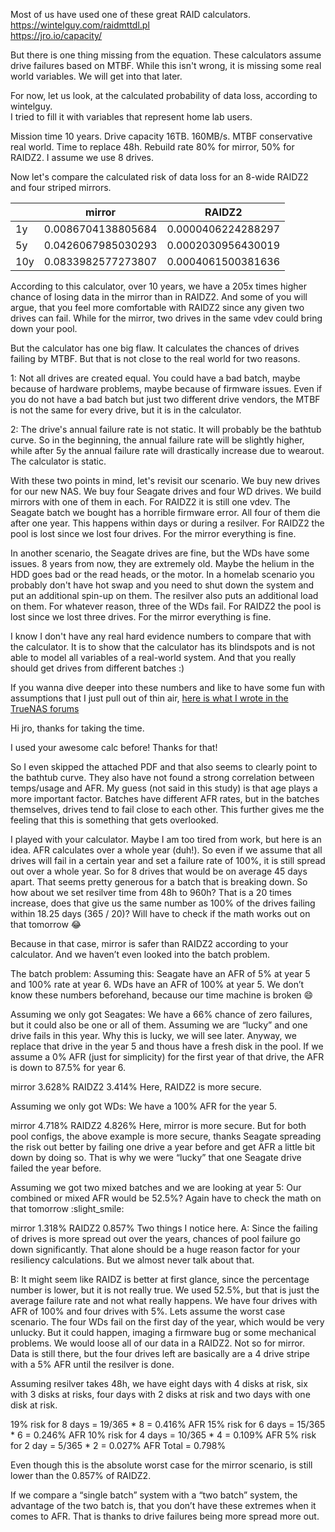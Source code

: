 Most of us have used one of these great RAID calculators.
https://wintelguy.com/raidmttdl.pl  
https://jro.io/capacity/

But there is one thing missing from the equation. 
These calculators assume drive failures based on MTBF. 
While this isn't wrong, it is missing some real world variables. We will get into that later.  

For now, let us look, at the calculated probability of data loss, according to wintelguy.  
I tried to fill it with variables that represent home lab users. 

Mission time 10 years. Drive capacity 16TB. 160MB/s. MTBF conservative real world. Time to replace 48h. Rebuild rate 80% for mirror, 50% for RAIDZ2. I assume we use 8 drives. 

Now let's compare the calculated risk of data loss for an 8-wide RAIDZ2 and four striped mirrors.

|     | mirror             | RAIDZ2             |
|-----|--------------------|--------------------|
| 1y  | 0.0086704138805684 | 0.0000406224288297 |
| 5y  | 0.0426067985030293 | 0.0002030956430019 |
| 10y | 0.0833982577273807 | 0.0004061500381636 |

According to this calculator, over 10 years, we have a 205x times higher chance of losing data in the mirror than in RAIDZ2. And some of you will argue, that you feel more comfortable with RAIDZ2 since any given two drives can fail. While for the mirror, two drives in the same vdev could bring down your pool. 

But the calculator has one big flaw. It calculates the chances of drives failing by MTBF. But that is not close to the real world for two reasons.

1: Not all drives are created equal. You could have a bad batch, maybe because of hardware problems, maybe because of firmware issues. Even if you do not have a bad batch but just two different drive vendors, the MTBF is not the same for every drive, but it is in the calculator.

2: The drive's annual failure rate is not static. It will probably be the bathtub curve. So in the beginning, the annual failure rate will be slightly higher, while after 5y the annual failure rate will drastically increase due to wearout. The calculator is static.

With these two points in mind, let's revisit our scenario. 
We buy new drives for our new NAS. We buy four Seagate drives and four WD drives. 
We build mirrors with one of them in each. 
For RAIDZ2 it is still one vdev. 
The Seagate batch we bought has a horrible firmware error. All four of them die after one year. This happens within days or during a resilver. 
For RAIDZ2 the pool is lost since we lost four drives. 
For the mirror everything is fine.  

In another scenario, the Seagate drives are fine, but the WDs have some issues. 8 years from now, they are extremely old. Maybe the helium in the HDD goes bad or the read heads, or the motor. In a homelab scenario you probably don't have hot swap and you need to shut down the system and put an additional spin-up on them. The resilver also puts an additional load on them.
For whatever reason, three of the WDs fail. 
For RAIDZ2 the pool is lost since we lost three drives. 
For the mirror everything is fine.  

I know I don't have any real hard evidence numbers to compare that with the calculator. It is to show that the calculator has its blindspots and is not able to model all variables of a real-world system. And that you really should get drives from different batches :)

If you wanna dive deeper into these numbers and like to have some fun with assumptions that I just pull out of thin air, 
[here is what I wrote in the TrueNAS forums]([https://duckduckgo.com](https://forums.truenas.com/t/raid-reliability-calculators-blindspot/5781/12))

Hi jro, thanks for taking the time.

I used your awesome calc before! Thanks for that!

So I even skipped the attached PDF and that also seems to clearly point to the bathtub curve.
They also have not found a strong correlation between temps/usage and AFR. My guess (not said in this study) is that age plays a more important factor.
Batches have different AFR rates, but in the batches themselves, drives tend to fail close to each other. This further gives me the feeling that this is something that gets overlooked.

I played with your calculator. Maybe I am too tired from work, but here is an idea.
AFR calculates over a whole year (duh!).
So even if we assume that all drives will fail in a certain year and set a failure rate of 100%, it is still spread out over a whole year. So for 8 drives that would be on average 45 days apart.
That seems pretty generous for a batch that is breaking down.
So how about we set resilver time from 48h to 960h?
That is a 20 times increase, does that give us the same number as 100% of the drives failing within 18.25 days (365 / 20)? Will have to check if the math works out on that tomorrow :joy:

Because in that case, mirror is safer than RAIDZ2 according to your calculator. And we haven’t even looked into the batch problem.

The batch problem:
Assuming this:
Seagate have an AFR of 5% at year 5 and 100% rate at year 6.
WDs have an AFR of 100% at year 5.
We don’t know these numbers beforehand, because our time machine is broken :smile:

Assuming we only got Seagates:
We have a 66% chance of zero failures, but it could also be one or all of them. Assuming we are “lucky” and one drive fails in this year. Why this is lucky, we will see later.
Anyway, we replace that drive in the year 5 and thous have a fresh disk in the pool. If we assume a 0% AFR (just for simplicity) for the first year of that drive, the AFR is down to 87.5% for year 6.

mirror 3.628%
RAIDZ2 3.414%
Here, RAIDZ2 is more secure.

Assuming we only got WDs:
We have a 100% AFR for the year 5.

mirror 4.718%
RAIDZ2 4.826%
Here, mirror is more secure. But for both pool configs, the above example is more secure, thanks Seagate spreading the risk out better by failing one drive a year before and get AFR a little bit down by doing so. That is why we were “lucky” that one Seagate drive failed the year before.

Assuming we got two mixed batches and we are looking at year 5:
Our combined or mixed AFR would be 52.5%? Again have to check the math on that tomorrow :slight_smile:

mirror 1.318%
RAIDZ2 0.857%
Two things I notice here.
A: Since the failing of drives is more spread out over the years, chances of pool failure go down significantly. That alone should be a huge reason factor for your resiliency calculations. But we almost never talk about that.

B: It might seem like RAIDZ is better at first glance, since the percentage number is lower, but it is not really true. We used 52.5%, but that is just the average failure rate and not what really happens. We have four drives with AFR of 100% and four drives with 5%.
Lets assume the worst case scenario. The four WDs fail on the first day of the year, which would be very unlucky. But it could happen, imaging a firmware bug or some mechanical problems. We would loose all of our data in a RAIDZ2. Not so for mirror. Data is still there, but the four drives left are basically are a 4 drive stripe with a 5% AFR until the resilver is done.

Assuming resilver takes 48h, we have eight days with 4 disks at risk, six with 3 disks at risks, four days with 2 disks at risk and two days with one disk at risk.

19% risk for 8 days = 19/365 * 8 = 0.416% AFR
15% risk for 6 days = 15/365 * 6 = 0.246% AFR
10% risk for 4 days = 10/365 * 4 = 0.109% AFR
5% risk for 2 day = 5/365 * 2 = 0.027% AFR
Total = 0.798%

Even though this is the absolute worst case for the mirror scenario, is still lower than the 0.857% of RAIDZ2.

If we compare a “single batch” system with a “two batch” system, the advantage of the two batch is, that you don’t have these extremes when it comes to AFR. That is thanks to drive failures being more spread more out.

